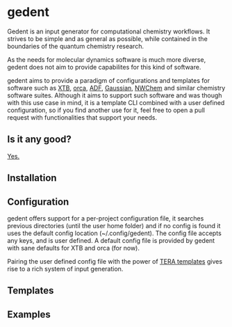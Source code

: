 # gedent

Gedent is an input generator for computational chemistry workflows. 
It strives to be simple and as general as possible, while contained in the
boundaries of the quantum chemistry research. 

As the needs for molecular dynamics software is much more diverse, gedent does
not aim to provide capabilites for this kind of software.

gedent aims to provide a paradigm of configurations and templates for software 
such as [XTB](), [orca](), 
[ADF](), [Gaussian](), [NWChem]() and similar chemistry software
suites. Although it aims to support such software and was though with this
use case in mind, it is a template CLI combined with a user defined configuration,
so if you find another use for it, feel free to open a pull request with 
functionalities that support your needs.

## Is it any good?

[Yes.](https://news.ycombinator.com/item?id=3067434)

## Installation

## Configuration

gedent offers support for a per-project configuration file, it searches previous 
directories (until the user home folder) and if no config is found it uses the 
default config location (~/.config/gedent).
The config file accepts any keys, and is user defined. A default config 
file is provided by gedent with sane defaults for XTB and orca (for now).

Pairing the user defined config file with the power of [TERA templates]()
gives rise to a rich system of input generation.

## Templates

## Examples

